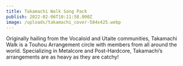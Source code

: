 ```yaml
---
title: Takamachi Walk Song Pack
publish: 2022-02-06T10:11:58.000Z
image: /uploads/takamachi_cover-584x425.webp
---
```

Originally hailing from the Vocaloid and Utaite communities, Takamachi Walk is a Touhou Arrangement circle with members from all around the world. Specializing in Metalcore and Post-Hardcore, Takamachi’s arrangements are as heavy as they are catchy!